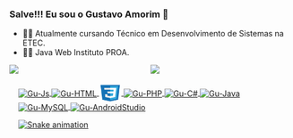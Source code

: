 ### Salve!!! Eu sou o Gustavo Amorim 👋
 
- 👨‍💻 Atualmente cursando Técnico em Desenvolvimento de Sistemas na ETEC.
- 👨‍💻 Java Web Instituto PROA.

<div align="center">
  <a href="https://github.com/0GustavoAmorim">
  <img align="left" height="180em" src="https://github-readme-stats.vercel.app/api?username=0GustavoAmorim&show_icons=true&theme=tokyonight&include_all_commits=true&count_private=true"/>
  <img align="rigth" height="180em" src="https://github-readme-stats.vercel.app/api/top-langs/?username=0GustavoAmorim&layout=compact&langs_count=7&theme=tokyonight"/>
</div>
 <div style="display: inline_block"><br>
  <img align="center" alt="Gu-Js" height="30" width="40" src="https://cdn.jsdelivr.net/gh/devicons/devicon/icons/javascript/javascript-original.svg">
  <img align="center" alt="Gu-HTML" height="30" width="40" src="https://cdn.jsdelivr.net/gh/devicons/devicon/icons/html5/html5-original.svg">
  <img align="center" alt="Gu-CSS" height="30" width="40" src="https://raw.githubusercontent.com/devicons/devicon/master/icons/css3/css3-original.svg">
  <img align="center" alt="Gu-PHP" height="30" width="40" src="https://cdn.jsdelivr.net/gh/devicons/devicon/icons/php/php-original.svg">
  <img align="center" alt="Gu-C#"  height="30" width="40" src="https://cdn.jsdelivr.net/gh/devicons/devicon/icons/csharp/csharp-original.svg">
  <img align="center" alt="Gu-Java"  height="30" width="40" src="https://cdn.jsdelivr.net/gh/devicons/devicon/icons/java/java-original.svg">
  <img align="center" alt="Gu-MySQL"  height="30" width="40" src="https://cdn.jsdelivr.net/gh/devicons/devicon/icons/mysql/mysql-original-wordmark.svg">
  <img align="center" alt="Gu-AndroidStudio"  height="30" width="40" src="https://cdn.jsdelivr.net/gh/devicons/devicon/icons/androidstudio/androidstudio-original.svg">
</div>
  
   ![Snake animation](https://github.com/0GustavoAmorim/0GustavoAmorim/blob/output/github-contribution-grid-snake.svg)
